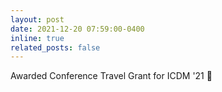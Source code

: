 ```yaml
---
layout: post
date: 2021-12-20 07:59:00-0400
inline: true
related_posts: false
---
```


Awarded Conference Travel Grant for ICDM '21 :pleading_face:
